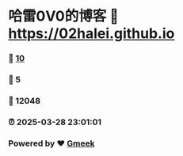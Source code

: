 # 哈雷0V0的博客 :link: https://02halei.github.io 
### :page_facing_up: [10](https://02halei.github.io/tag.html) 
### :speech_balloon: 5 
### :hibiscus: 12048 
### :alarm_clock: 2025-03-28 23:01:01 
### Powered by :heart: [Gmeek](https://github.com/Meekdai/Gmeek)
